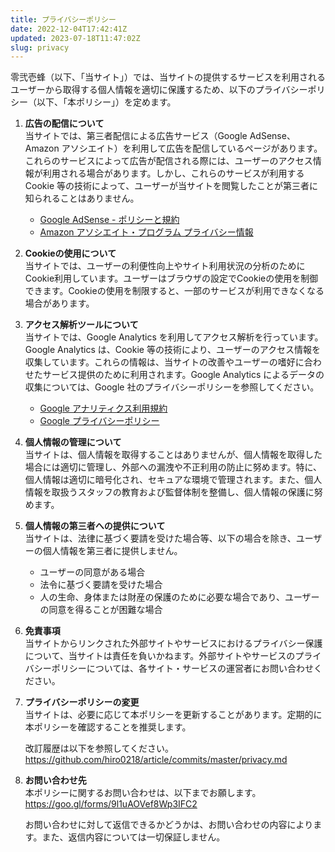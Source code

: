 ```yaml
---
title: プライバシーポリシー
date: 2022-12-04T17:42:41Z
updated: 2023-07-18T11:47:02Z
slug: privacy
---
```


<!-- textlint-disable no-mix-dearu-desumasu -->

零弐壱蜂（以下、「当サイト」）では、当サイトの提供するサービスを利用されるユーザーから取得する個人情報を適切に保護するため、以下のプライバシーポリシー（以下、「本ポリシー」）を定めます。

1. **広告の配信について**  
   当サイトでは、第三者配信による広告サービス（Google AdSense、Amazon アソシエイト）を利用して広告を配信しているページがあります。これらのサービスによって広告が配信される際には、ユーザーのアクセス情報が利用される場合があります。しかし、これらのサービスが利用する Cookie 等の技術によって、ユーザーが当サイトを閲覧したことが第三者に知られることはありません。

   - [Google AdSense - ポリシーと規約](https://policies.google.com/technologies/ads?hl=ja)
   - [Amazon アソシエイト・プログラム プライバシー情報](https://rcm-jp.amazon.co.jp/e/cm/privacy-policy.html?o=9)

2. **Cookieの使用について**  
   当サイトでは、ユーザーの利便性向上やサイト利用状況の分析のためにCookie利用しています。ユーザーはブラウザの設定でCookieの使用を制御できます。Cookieの使用を制限すると、一部のサービスが利用できなくなる場合があります。

3. **アクセス解析ツールについて**  
   当サイトでは、Google Analytics を利用してアクセス解析を行っています。Google Analytics は、Cookie 等の技術により、ユーザーのアクセス情報を収集しています。これらの情報は、当サイトの改善やユーザーの嗜好に合わせたサービス提供のために利用されます。Google Analytics によるデータの収集については、Google 社のプライバシーポリシーを参照してください。

   - [Google アナリティクス利用規約](https://marketingplatform.google.com/about/analytics/terms/jp/)
   - [Google プライバシーポリシー](https://policies.google.com/privacy?hl=ja)

4. **個人情報の管理について**  
   当サイトは、個人情報を取得することはありませんが、個人情報を取得した場合には適切に管理し、外部への漏洩や不正利用の防止に努めます。特に、個人情報は適切に暗号化され、セキュアな環境で管理されます。また、個人情報を取扱うスタッフの教育および監督体制を整備し、個人情報の保護に努めます。

5. **個人情報の第三者への提供について**  
   当サイトは、法律に基づく要請を受けた場合等、以下の場合を除き、ユーザーの個人情報を第三者に提供しません。

   - ユーザーの同意がある場合
   - 法令に基づく要請を受けた場合
   - 人の生命、身体または財産の保護のために必要な場合であり、ユーザーの同意を得ることが困難な場合

6. **免責事項**  
   当サイトからリンクされた外部サイトやサービスにおけるプライバシー保護について、当サイトは責任を負いかねます。外部サイトやサービスのプライバシーポリシーについては、各サイト・サービスの運営者にお問い合わせください。

7. **プライバシーポリシーの変更**  
   当サイトは、必要に応じて本ポリシーを更新することがあります。定期的に本ポリシーを確認することを推奨します。

   改訂履歴は以下を参照してください。
   https://github.com/hiro0218/article/commits/master/privacy.md

8. **お問い合わせ先**  
   本ポリシーに関するお問い合わせは、以下までお願します。  
   https://goo.gl/forms/9l1uAOVef8Wp3IFC2

   お問い合わせに対して返信できるかどうかは、お問い合わせの内容によります。また、返信内容については一切保証しません。
